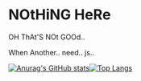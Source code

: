 # NOtHiNG HeRe
 
OH ThAt'S NOt GOOd..

When Another.. need.. js..

[![Anurag's GitHub stats](https://github-readme-stats.vercel.app/api?username=naixt1478&show_icons=true&theme=onedark&hide_border=true)](https://github.com/naixt1478)[![Top Langs](https://github-readme-stats.vercel.app/api/top-langs/?username=naixt1478&theme=onedark&layout=default&hide=ZenScript&langs_count=3&hide_border=true)](https://github.com/naixt1478)
